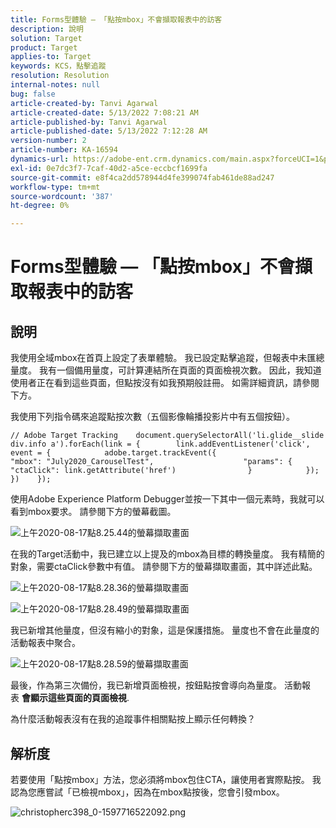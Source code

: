 ```yaml
---
title: Forms型體驗 — 「點按mbox」不會擷取報表中的訪客
description: 說明
solution: Target
product: Target
applies-to: Target
keywords: KCS，點擊追蹤
resolution: Resolution
internal-notes: null
bug: false
article-created-by: Tanvi Agarwal
article-created-date: 5/13/2022 7:08:21 AM
article-published-by: Tanvi Agarwal
article-published-date: 5/13/2022 7:12:28 AM
version-number: 2
article-number: KA-16594
dynamics-url: https://adobe-ent.crm.dynamics.com/main.aspx?forceUCI=1&pagetype=entityrecord&etn=knowledgearticle&id=590e9573-8bd2-ec11-a7b5-00224809c27a
exl-id: 0e7dc3f7-7caf-40d2-a5ce-eccbcf1699fa
source-git-commit: e8f4ca2dd578944d4fe399074fab461de88ad247
workflow-type: tm+mt
source-wordcount: '387'
ht-degree: 0%

---
```


# Forms型體驗 — 「點按mbox」不會擷取報表中的訪客

## 說明


我使用全域mbox在首頁上設定了表單體驗。 我已設定點擊追蹤，但報表中未匯總量度。 我有一個備用量度，可計算連結所在頁面的頁面檢視次數。 因此，我知道使用者正在看到這些頁面，但點按沒有如我預期般註冊。 如需詳細資訊，請參閱下方。





我使用下列指令碼來追蹤點按次數（五個影像輪播投影片中有五個按鈕）。




```
// Adobe Target Tracking    document.querySelectorAll('li.glide__slide div.info a').forEach(link = {        link.addEventListener('click', event = {            adobe.target.trackEvent({                    "mbox": "July2020_CarouselTest",                    "params": {                    "ctaClick": link.getAttribute('href')                }            });        })    });
```




使用Adobe Experience Platform Debugger並按一下其中一個元素時，我就可以看到mbox要求。 請參閱下方的螢幕截圖。



![上午2020-08-17點8.25.44的螢幕擷取畫面](https://experienceleaguecommunities.adobe.com/t5/image/serverpage/image-id/26222i8EFBFA8432501D9E/image-size/medium?v=1.0&amp;amp;px=400 "上午2020-08-17點8.25.44的螢幕擷取畫面")



在我的Target活動中，我已建立以上提及的mbox為目標的轉換量度。 我有精簡的對象，需要ctaClick參數中有值。 請參閱下方的螢幕擷取畫面，其中詳述此點。



![上午2020-08-17點8.28.36的螢幕擷取畫面](https://experienceleaguecommunities.adobe.com/t5/image/serverpage/image-id/26225i9E8B86819537BB25/image-size/medium?v=1.0&amp;amp;px=400 "上午2020-08-17點8.28.36的螢幕擷取畫面")

![上午2020-08-17點8.28.49的螢幕擷取畫面](https://experienceleaguecommunities.adobe.com/t5/image/serverpage/image-id/26223i6D9AAA0A81236A58/image-size/medium?v=1.0&amp;amp;px=400 "上午2020-08-17點8.28.49的螢幕擷取畫面")







我已新增其他量度，但沒有縮小的對象，這是保護措施。 量度也不會在此量度的活動報表中聚合。



![上午2020-08-17點8.28.59的螢幕擷取畫面](https://experienceleaguecommunities.adobe.com/t5/image/serverpage/image-id/26224iFF036B11B2E932FC/image-size/medium?v=1.0&amp;amp;px=400 "上午2020-08-17點8.28.59的螢幕擷取畫面")



最後，作為第三次備份，我已新增頁面檢視，按鈕點按會導向為量度。 活動報表 <b>會顯示這些頁面的頁面檢視</b>.



為什麼活動報表沒有在我的追蹤事件相關點按上顯示任何轉換？


## 解析度




若要使用「點按mbox」方法，您必須將mbox包住CTA，讓使用者實際點按。 我認為您應嘗試「已檢視mbox」，因為在mbox點按後，您會引發mbox。



![christopherc398_0-1597716522092.png](https://experienceleaguecommunities.adobe.com/t5/image/serverpage/image-id/26237i01409F8DF7D2F948/image-size/medium?v=1.0&amp;amp;px=400)
